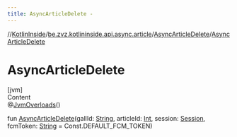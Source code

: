 ```yaml
---
title: AsyncArticleDelete -
---
```

//[KotlinInside](../../index.md)/[be.zvz.kotlininside.api.async.article](../index.md)/[AsyncArticleDelete](index.md)/[AsyncArticleDelete](-async-article-delete.md)



# AsyncArticleDelete  
[jvm]  
Content  
@[JvmOverloads](https://kotlinlang.org/api/latest/jvm/stdlib/kotlin.jvm/-jvm-overloads/index.html)()  
  
fun [AsyncArticleDelete](-async-article-delete.md)(gallId: [String](https://kotlinlang.org/api/latest/jvm/stdlib/kotlin/-string/index.html), articleId: [Int](https://kotlinlang.org/api/latest/jvm/stdlib/kotlin/-int/index.html), session: [Session](../../be.zvz.kotlininside.session/-session/index.md), fcmToken: [String](https://kotlinlang.org/api/latest/jvm/stdlib/kotlin/-string/index.html) = Const.DEFAULT_FCM_TOKEN)  



